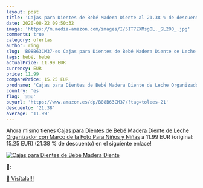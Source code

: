 ```yaml
---
layout: post
title: 'Cajas para Dientes de Bebé Madera Diente al 21.38 % de descuento'
date: 2020-08-22 09:50:32
image: 'https://m.media-amazon.com/images/I/51T7ZXMsgOL._SL200_.jpg'
comments: true
category: ofertas
author: ring
slug: 'B08B63CM37-es Cajas para Dientes de Bebé Madera Diente de Leche...'
tags: bebé, bebé
actualPrice: 11.99 EUR
currency: EUR
price: 11.99
comparePrice: 15.25 EUR
prodname: 'Cajas para Dientes de Bebé Madera Diente de Leche Organizador con Marco de la Foto Para Niños y Niñas'
country: 'es'
flag: '🇪🇸'
buyurl: 'https://www.amazon.es/dp/B08B63CM37/?tag=tolees-21'
descuento: '21.38'
average: '11.99'
---
```


Ahora mismo tienes [Cajas para Dientes de Bebé Madera Diente de Leche Organizador con Marco de la Foto Para Niños y Niñas](https://www.amazon.es/dp/B08B63CM37/?tag=tolees-21) a 11.99 EUR (original: 15.25 EUR) (21.38 %  de descuento) en el siguiente enlace!

[![Cajas para Dientes de Bebé Madera Diente](https://m.media-amazon.com/images/I/51T7ZXMsgOL._SL200_.jpg)](https://www.amazon.es/dp/B08B63CM37/?tag=tolees-21)

🔎:


[🛒 Visítala!!!](https://www.amazon.es/dp/B08B63CM37/?tag=tolees-21)
